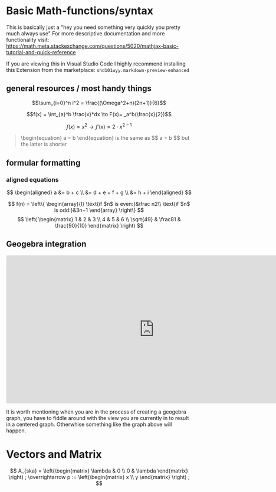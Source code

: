 # Basic Math-functions/syntax

This is basically just a "hey you need something very quickly you pretty much always use"
For more descriptive documentation and more functionality visit:
https://math.meta.stackexchange.com/questions/5020/mathjax-basic-tutorial-and-quick-reference

If you are viewing this in Visual Studio Code I highly recommend installing this Extension from the marketplace: 
`shd101wyy.markdown-preview-enhanced`

## general resources / most handy things
$$\sum_{i=0}^n i^2 = \frac{(\Omega^2+n)(2n+1)}{6}$$

$$f(x) = \int_{a}^b \frac{x}*dx \to F(x)= _a^b(\frac{x}{2})$$

$$ f(x) = x^2 \to f'(x) = 2\cdot x^{2-1} $$

>  \\begin{equation} a = b \end{equation} is the same as  \$$ a = b $$  but the latter is shorter

## formular formatting
### aligned equations
$$
\begin{aligned}
a &= b + c \\
  &= d + e + f + g \\
  &= h + i
\end{aligned}
$$

$$
	f(n) =
	\left\{
		\begin{array}{l}
			\text{if $n$ is even:}&\frac n2\\
			\text{if $n$ is odd:}&3n+1
		\end{array}
	\right\}
$$
$$
	\left(
	\begin{matrix}
		1	&	2	&	3 \\
		4	&	5	&	6 \\
		\sqrt{49}	&	\frac81	&	\frac{90}{10}
	\end{matrix}
	\right)
$$

## Geogebra integration

<iframe src="https://www.geogebra.org/calculator/v5f22hmx?embed" width="800" height="400" allowfullscreen style="border: 1px solid #e4e4e4;border-radius: 4px;" frameborder="0"></iframe>
 
 It is worth mentioning when you are in the process of creating a geogebra graph, you have to fiddle around with the view you are currently in to result in a centered graph. Otherwhise something like the graph above will happen.

# Vectors and Matrix
$$
A_{ska} =  \left(\begin{matrix}
    \lambda & 0  \\
    0 & \lambda 
    \end{matrix}
	\right) ;
 \overrightarrow p :=  \left(\begin{matrix}
    x \\ y
    \end{matrix}
	\right) ;
$$